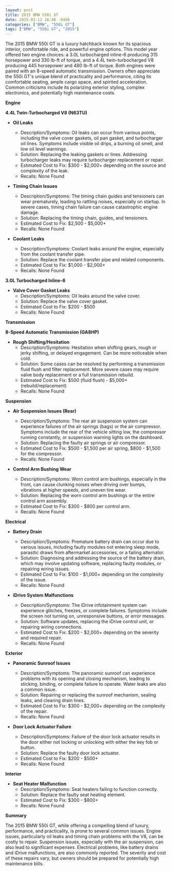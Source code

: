 ```yaml
---
layout: post
title: 2015 BMW 550i GT
date: 2025-03-12 16:48 -0400
categories: ["BMW", "550i GT"]
tags: ["BMW", "550i GT", "2015"]
---
```

The 2015 BMW 550i GT is a luxury hatchback known for its spacious interior, comfortable ride, and powerful engine options. This model year offered two engine choices: a 3.0L turbocharged inline-6 producing 315 horsepower and 330 lb-ft of torque, and a 4.4L twin-turbocharged V8 producing 445 horsepower and 480 lb-ft of torque. Both engines were paired with an 8-speed automatic transmission. Owners often appreciate the 550i GT's unique blend of practicality and performance, citing its comfortable seating, ample cargo space, and spirited acceleration. Common criticisms include its polarizing exterior styling, complex electronics, and potentially high maintenance costs.

**Engine**

**4.4L Twin-Turbocharged V8 (N63TU)**

*   **Oil Leaks**
    *   Description/Symptoms: Oil leaks can occur from various points, including the valve cover gaskets, oil pan gasket, and turbocharger oil lines. Symptoms include visible oil drips, a burning oil smell, and low oil level warnings.
    *   Solution: Replacing the leaking gaskets or lines. Addressing turbocharger leaks may require turbocharger replacement or repair.
    *   Estimated Cost to Fix: $300 - $2,000+ depending on the source and complexity of the leak.
    *   Recalls: None Found

*   **Timing Chain Issues**
    *   Description/Symptoms: The timing chain guides and tensioners can wear prematurely, leading to rattling noises, especially on startup. In severe cases, timing chain failure can cause catastrophic engine damage.
    *   Solution: Replacing the timing chain, guides, and tensioners.
    *   Estimated Cost to Fix: $2,500 - $5,000+
    *   Recalls: None Found

*   **Coolant Leaks**
    *   Description/Symptoms: Coolant leaks around the engine, especially from the coolant transfer pipe.
    *   Solution: Replace the coolant transfer pipe and related components.
    *   Estimated Cost to Fix: $1,000 - $2,000+
    *   Recalls: None Found

**3.0L Turbocharged Inline-6**
*   **Valve Cover Gasket Leaks**
    *   Description/Symptoms: Oil leaks around the valve cover.
    *   Solution: Replace the valve cover gasket.
    *   Estimated Cost to Fix: $200 - $500
    *   Recalls: None Found

**Transmission**

**8-Speed Automatic Transmission (GA8HP)**
*   **Rough Shifting/Hesitation**
    *   Description/Symptoms: Hesitation when shifting gears, rough or jerky shifting, or delayed engagement. Can be more noticeable when cold.
    *   Solution: Some cases can be resolved by performing a transmission fluid flush and filter replacement. More severe cases may require valve body replacement or a full transmission rebuild.
    *   Estimated Cost to Fix: $500 (fluid flush) - $5,000+ (rebuild/replacement)
    *   Recalls: None Found

**Suspension**

*   **Air Suspension Issues (Rear)**
    *   Description/Symptoms: The rear air suspension system can experience failures of the air springs (bags) or the air compressor. Symptoms include the rear of the vehicle sitting low, the compressor running constantly, or suspension warning lights on the dashboard.
    *   Solution: Replacing the faulty air springs or air compressor.
    *   Estimated Cost to Fix: $500 - $1,500 per air spring, $800 - $1,500 for the compressor.
    *   Recalls: None Found

*   **Control Arm Bushing Wear**
    * Description/Symptoms: Worn control arm bushings, especially in the front, can cause clunking noises when driving over bumps, vibrations at higher speeds, and uneven tire wear.
    * Solution: Replacing the worn control arm bushings or the entire control arm assembly.
    * Estimated Cost to Fix: $300 - $800 per control arm.
    * Recalls: None Found

**Electrical**

*   **Battery Drain**
    *   Description/Symptoms: Premature battery drain can occur due to various issues, including faulty modules not entering sleep mode, parasitic draws from aftermarket accessories, or a failing alternator.
    *   Solution: Diagnosing and addressing the source of the battery drain, which may involve updating software, replacing faulty modules, or repairing wiring issues.
    *   Estimated Cost to Fix: $100 - $1,000+ depending on the complexity of the issue.
    *   Recalls: None Found

*   **iDrive System Malfunctions**
    *   Description/Symptoms: The iDrive infotainment system can experience glitches, freezes, or complete failures. Symptoms include the screen not turning on, unresponsive buttons, or error messages.
    *   Solution: Software updates, replacing the iDrive control unit, or repairing wiring connections.
    *   Estimated Cost to Fix: $200 - $2,000+ depending on the severity and required repair.
    *   Recalls: None Found

**Exterior**

*   **Panoramic Sunroof Issues**
    *   Description/Symptoms: The panoramic sunroof can experience problems with its opening and closing mechanism, leading to sticking, binding, or complete failure to operate. Water leaks are also a common issue.
    *   Solution: Repairing or replacing the sunroof mechanism, sealing leaks, and clearing drain lines.
    *   Estimated Cost to Fix: $300 - $2,000+ depending on the complexity of the repair.
    *   Recalls: None Found

*   **Door Lock Actuator Failure**
    * Description/Symptoms: Failure of the door lock actuator results in the door either not locking or unlocking with either the key fob or button.
    * Solution: Replace the faulty door lock actuator.
    * Estimated Cost to Fix: $200 - $500+
    * Recalls: None Found

**Interior**

*   **Seat Heater Malfunction**
    *   Description/Symptoms: Seat heaters failing to function correctly.
    *   Solution: Replace the faulty seat heating element.
    *   Estimated Cost to Fix: $300 - $800+
    *   Recalls: None Found

**Summary**

The 2015 BMW 550i GT, while offering a compelling blend of luxury, performance, and practicality, is prone to several common issues. Engine issues, particularly oil leaks and timing chain problems with the V8, can be costly to repair. Suspension issues, especially with the air suspension, can also lead to significant expenses. Electrical problems, like battery drains and iDrive malfunctions, are also commonly reported. The severity and cost of these repairs vary, but owners should be prepared for potentially high maintenance bills.

